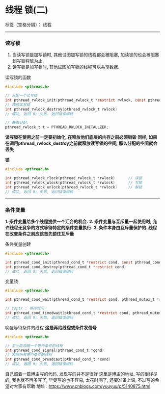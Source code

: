 ﻿# 线程 锁(二)

标签（空格分隔）： 线程

---

### 读写锁

> 
1. 当读写锁是加写锁时, 其他试图加写锁的线程都会被阻塞, 加读锁的也会被阻塞到写锁释放为止.
2. 读写锁是加写锁时, 其他试图加写锁的线程可以共享数据.

读写锁的函数
```c
#include <pthread.h>

// 分配一个读写锁
int pthread_rwlock_init(pthread_rwlock_t *restrict rwlock, const pthread_rwlockattr_t *restrict *attr)
// 释放读写锁
int pthread_rwlock_destroy(pthread_rwlock_t rwlock)
// 成功, 返回 0; 失败. 返回错误编码

// 静态分配:
pthread_rwlock_t t = PTHREAD_RWLOCK_INITALLZER;
```
**读写锁在使用之前一定要初始化, 在释放他们底层的内存之前必须销毁**
**同样, 如果在调用pthread_rwlock_destroy之前就释放读写锁的空间, 那么分配的空间就会丢失**

**锁**
```c
#include <pthread.h>

int pthread_rwlock_rlock(pthread_rwlock_t *rwlock)      // 读锁
int pthread_rwlock_wlock(pthread_rwlock_t *rwlock)      // 写锁
int pthread_rwlock_unlock(pthread_rwlock_t *rwlock)     // 解锁
// 成功, 返回 0; 失败, 返回错误编码
```

- - -

### 条件变量

**1. 条件变量给多个线程提供一个汇合的机会.**
**2. 条件变量与互斥量一起使用时, 允许线程无竞争的方式等待特定的条件变量执行.**
**3. 条件本身由互斥量保护的. 线程在改变条件之前应该首先锁住互斥量**

条件变量创建
```c
#include <pthread.h>

int pthread_cond_init(pthread_cond_t *restrict cond, const pthread_condattr_t *restrict attr)
int pthread_cond_destroy(pthread_cond_t *restrict cond)
// 成功, 返回 0; 失败, 返回错误编码
```

变量锁
```c
#include <pthread.h>

int pthread_cond_wait(pthread_cond_t *restrict cond, pthread_mutex_t *restrict mutex)

// tsptr : 等待时间
int pthread_cond_timedwait(pthread_cond_t *restrict cond, pthread_mutex_t *restrict mutex, const struct timespec *restrict tsptr)
// 成功, 返回 0; 失败, 返回错误编码
```
唤醒等待条件的线程
**这是再给线程或条件发信号**
```c
#include <pthread.h>

// 至少能唤醒一个等待条件的线程
int pthread_cond_signal(pthread_cond_t *cond)
// 唤醒所有等待条件的线程
int pthread_cond_broadcast(pthread_cond_t *cond)
// 成功, 返回 0; 失败, 返回错误编码
```

自己照着一篇博主写的代码, 发现写的并不是很好
这里是博主的地址, 写的很详尽的, 我也就不再多写了, 毕竟写的也不容易, 太花时间了, 还要准备上课, 不过写的希望对大家有帮助
地址 : https://www.cnblogs.com/yuuyuu/p/5140875.html

